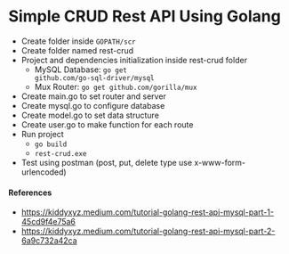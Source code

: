 # Simple CRUD Rest API Using Golang
- Create folder inside <code>GOPATH/scr</code>
- Create folder named rest-crud
- Project and dependencies initialization inside rest-crud folder
  - MySQL Database: <code>go get github.com/go-sql-driver/mysql</code>
  - Mux Router: <code>go get github.com/gorilla/mux</code>
- Create main.go to set router and server
- Create mysql.go to configure database
- Create model.go to set data structure
- Create user.go to make function for each route
- Run project
  - <code>go build</code>
  - <code>rest-crud.exe</code>
- Test using postman (post, put, delete type use x-www-form-urlencoded)
#### References 
 - <url>https://kiddyxyz.medium.com/tutorial-golang-rest-api-mysql-part-1-45cd9f4e75a6</url>
 - <url>https://kiddyxyz.medium.com/tutorial-golang-rest-api-mysql-part-2-6a9c732a42ca</url> 

